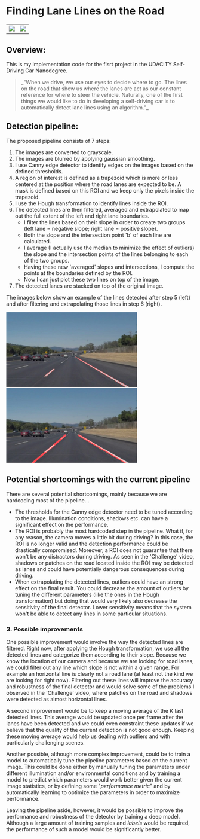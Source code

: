 # Finding Lane Lines on the Road

<table>
  <tr>
    <td><img src="./assets/solidYellowLeft.gif?raw=true" width="400"></td>
    <td><img src="./assets/challenge.gif?raw=true" width="400"></td>
  </tr>
</table>

## Overview:

This is my implementation code for the fisrt  project in the UDACITY Self-Driving Car Nanodegree.

<blockquote>
     <p>
     _"When we drive, we use our eyes to decide where to go. The lines on the road that show us where the lanes are act as our constant reference for where to steer the vehicle. Naturally, one of the first things we would like to do in developing a self-driving car is to automatically detect lane lines using an algorithm."_
     </p>
</blockquote>

## Detection pipeline:

The proposed pipeline consists of 7 steps:
  1. The images are converted to grayscale.
  2. The images are blurred by applying gaussian smoothing.
  3. I use Canny edge detector to identify edges on the images based on the defined thresholds.
  4. A region of interest is defined as a trapezoid which is more or less centered at the position where the road lanes are expected to be. A mask is defined based on this ROI and we keep only the pixels inside the trapezoid.
  5. I use the Hough transformation to identify lines inside the ROI.
  6. The detected lines are then filtered, averaged and extrapolated to map out the full extent of the left and right lane boundaries.
      - I filter the lines based on their slope in order to create two groups (left lane = negative slope; right lane = positive slope).
      - Both the slope and the intersection point 'b' of each line are calculated.
      - I average (I actually use the median to minimize the effect of outliers) the slope and the intersection points of the lines belonging to each of the two groups.
      - Having these new 'averaged' slopes and intersections, I compute the points at the boundaries defined by the ROI.
      - Now I can just plot these two lines on top of the image.
  7. The detected lanes are stacked on top of the original image.

  The images below show an example of the lines detected after step 5 (left) and after filtering and extrapolating those lines in step 6 (right).

<img src="./test_images_output/solidWhiteCurve.jpg" width="350" height="200" /> <img src="./test_images_output/improved_solidWhiteCurve.jpg" width="350" height="200" />  

## Potential shortcomings with the current pipeline

There are several potential shortcomings, mainly because we are hardcoding most of the pipeline...
  - The thresholds for the Canny edge detector need to be tuned according to the image. Illumination conditions, shadows etc. can have a significant effect on the performance.
  - The ROI is probably the most hardcoded step in the pipeline. What if, for any reason, the camera moves a little bit during driving? In this case, the ROI is no longer valid and the detection performance could be drastically compromised. Moreover, a ROI does not guarantee that there won't be any distractors during driving. As seen in the 'Challenge' video, shadows or patches on the road located inside the ROI may be detected as lanes and could have potentially dangerous consequences  during driving.  
  - When extrapolating the detected lines, outliers could have an strong effect on the final result. You could decrease the amount of outliers by tuning the different parameters (like the ones in the Hough transformation) but doing that would very likely also decrease the sensitivity of the final detector. Lower sensitivity means that the system won't be able to detect any lines in some particular situations.

### 3. Possible improvements

One possible improvement would involve the way the detected lines are filtered. Right now, after applying the Hough transformation, we use all the detected lines and categorize them according to their slope. Because we know the location of our camera and because we are looking for road lanes, we could filter out any line which slope is not within a given range. For example an horizontal line is clearly not a road lane (at least not the kind we are looking for right now). Filtering out these lines will improve the accuracy and robustness of the final detector and would solve some of the problems I observed in the 'Challenge' video, where patches on the road and shadows were detected as almost horizontal lines.

A second improvement would be to keep a moving average of the _K_ last detected lines. This average would be updated once per frame after the lanes have been detected and we could even constraint these updates if we believe that the quality of the current detection is not good enough. Keeping these moving average would help us dealing with outliers and with particularly challenging scenes.

Another possible, although more complex improvement, could be to train a model to automatically tune the pipeline parameters based on the current image. This could be done either by manually tuning the parameters under different illumination and/or environmental conditions and by training a model to predict which parameters would work better given the current image statistics, or by defining some "_performance metric_" and by automatically learning to optimize the parameters in order to maximize performance.

Leaving the pipeline aside, however, it would be possible to improve the performance and robustness of the detector by training a deep model. Although a large amount of training samples and _labels_ would be required, the performance of such a model would be significantly better.
